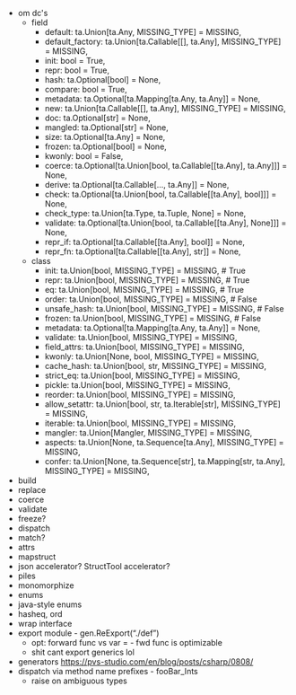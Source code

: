- om dc's
    - field
        - default: ta.Union[ta.Any, MISSING_TYPE] = MISSING,
        - default_factory: ta.Union[ta.Callable[[], ta.Any], MISSING_TYPE] = MISSING,
        - init: bool = True,
        - repr: bool = True,
        - hash: ta.Optional[bool] = None,
        - compare: bool = True,
        - metadata: ta.Optional[ta.Mapping[ta.Any, ta.Any]] = None,
        - new: ta.Union[ta.Callable[[], ta.Any], MISSING_TYPE] = MISSING,
        - doc: ta.Optional[str] = None,
        - mangled: ta.Optional[str] = None,
        - size: ta.Optional[ta.Any] = None,
        - frozen: ta.Optional[bool] = None,
        - kwonly: bool = False,
        - coerce: ta.Optional[ta.Union[bool, ta.Callable[[ta.Any], ta.Any]]] = None,
        - derive: ta.Optional[ta.Callable[..., ta.Any]] = None,
        - check: ta.Optional[ta.Union[bool, ta.Callable[[ta.Any], bool]]] = None,
        - check_type: ta.Union[ta.Type, ta.Tuple, None] = None,
        - validate: ta.Optional[ta.Union[bool, ta.Callable[[ta.Any], None]]] = None,
        - repr_if: ta.Optional[ta.Callable[[ta.Any], bool]] = None,
        - repr_fn: ta.Optional[ta.Callable[[ta.Any], str]] = None,
    - class
        - init: ta.Union[bool, MISSING_TYPE] = MISSING, # True
        - repr: ta.Union[bool, MISSING_TYPE] = MISSING, # True
        - eq: ta.Union[bool, MISSING_TYPE] = MISSING, # True
        - order: ta.Union[bool, MISSING_TYPE] = MISSING, # False
        - unsafe_hash: ta.Union[bool, MISSING_TYPE] = MISSING, # False
        - frozen: ta.Union[bool, MISSING_TYPE] = MISSING, # False
        - metadata: ta.Optional[ta.Mapping[ta.Any, ta.Any]] = None,
        - validate: ta.Union[bool, MISSING_TYPE] = MISSING,
        - field_attrs: ta.Union[bool, MISSING_TYPE] = MISSING,
        - kwonly: ta.Union[None, bool, MISSING_TYPE] = MISSING,
        - cache_hash: ta.Union[bool, str, MISSING_TYPE] = MISSING,
        - strict_eq: ta.Union[bool, MISSING_TYPE] = MISSING,
        - pickle: ta.Union[bool, MISSING_TYPE] = MISSING,
        - reorder: ta.Union[bool, MISSING_TYPE] = MISSING,
        - allow_setattr: ta.Union[bool, str, ta.Iterable[str], MISSING_TYPE] = MISSING,
        - iterable: ta.Union[bool, MISSING_TYPE] = MISSING,
        - mangler: ta.Union[Mangler, MISSING_TYPE] = MISSING,
        - aspects: ta.Union[None, ta.Sequence[ta.Any], MISSING_TYPE] = MISSING,
        - confer: ta.Union[None, ta.Sequence[str], ta.Mapping[str, ta.Any], MISSING_TYPE] = MISSING,
- build
- replace
- coerce
- validate
- freeze?
- dispatch
- match?
- attrs
- mapstruct
- json accelerator? StructTool accelerator?
- piles
- monomorphize
- enums
- java-style enums
- hasheq, ord
- wrap interface
- export module - gen.ReExport(“./def”)
    - opt: forward func vs var = - fwd func is optimizable
    - shit cant export generics lol
- generators https://pvs-studio.com/en/blog/posts/csharp/0808/
- dispatch via method name prefixes - fooBar_Ints
    - raise on ambiguous types
